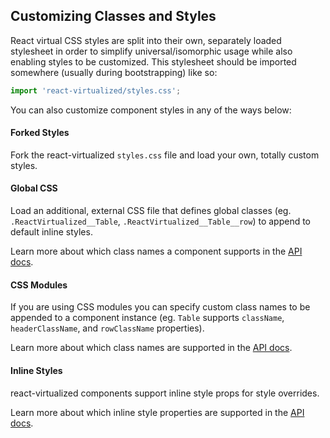 ## Customizing Classes and Styles

React virtual CSS styles are split into their own, separately loaded stylesheet in order to simplify universal/isomorphic usage while also enabling styles to be customized. This stylesheet should be imported somewhere (usually during bootstrapping) like so:

```js
import 'react-virtualized/styles.css';
```

You can also customize component styles in any of the ways below:

#### Forked Styles

Fork the react-virtualized `styles.css` file and load your own, totally custom styles.

#### Global CSS

Load an additional, external CSS file that defines global classes (eg. `.ReactVirtualized__Table`, `.ReactVirtualized__Table__row`) to append to default inline styles.

Learn more about which class names a component supports in the [API docs](https://github.com/bvaughn/react-virtualized/blob/master/docs/).

#### CSS Modules

If you are using CSS modules you can specify custom class names to be appended to a component instance (eg. `Table` supports `className`, `headerClassName`, and `rowClassName` properties).

Learn more about which class names are supported in the [API docs](https://github.com/bvaughn/react-virtualized/blob/master/docs/).

#### Inline Styles

react-virtualized components support inline style props for style overrides.

Learn more about which inline style properties are supported in the [API docs](https://github.com/bvaughn/react-virtualized/blob/master/docs/).
